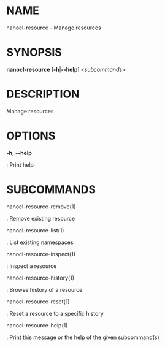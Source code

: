 # NAME

nanocl-resource - Manage resources

# SYNOPSIS

**nanocl-resource** \[**-h**\|**\--help**\] \<*subcommands*\>

# DESCRIPTION

Manage resources

# OPTIONS

**-h**, **\--help**

:   Print help

# SUBCOMMANDS

nanocl-resource-remove(1)

:   Remove existing resource

nanocl-resource-list(1)

:   List existing namespaces

nanocl-resource-inspect(1)

:   Inspect a resource

nanocl-resource-history(1)

:   Browse history of a resource

nanocl-resource-reset(1)

:   Reset a resource to a specific history

nanocl-resource-help(1)

:   Print this message or the help of the given subcommand(s)
